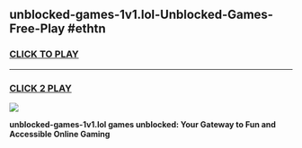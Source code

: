 
## unblocked-games-1v1.lol-Unblocked-Games-Free-Play #ethtn
<h3>
<a href="https://us.freeplayer.one?title=unblocked-games-1v1.lol&ref=9M">CLICK TO PLAY</a></h3>
<hr>

<h3>
<a href="https://us.freeplayer.one?title=unblocked-games-1v1.lol&ref=9M">CLICK 2 PLAY</a>
  
</h3>

<a href="https://us.freeplayer.one?title=unblocked-games-1v1.lol&ref=9M"><img src="https://clearcache.store/games.png"></a>


**unblocked-games-1v1.lol games unblocked: Your Gateway to Fun and Accessible Online Gaming**
